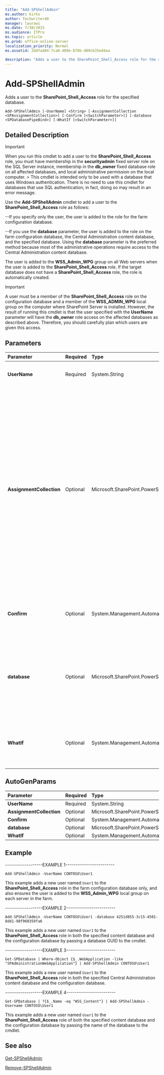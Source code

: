 ```yaml
---
title: "Add-SPShellAdmin"
ms.author: kirks
author: Techwriter40
manager: laurawi
ms.date: 7/30/2015
ms.audience: ITPro
ms.topic: article
ms.prod: office-online-server
localization_priority: Normal
ms.assetid: 2ddfad84-7ca8-409e-878b-d09cb35ed4aa

description: "Adds a user to the SharePoint_Shell_Access role for the specified database."
---
```


# Add-SPShellAdmin

Adds a user to the **SharePoint_Shell_Access** role for the specified database. 
  
```
Add-SPShellAdmin [-UserName] <String> [-AssignmentCollection <SPAssignmentCollection>] [-Confirm [<SwitchParameter>]] [-database <SPDatabasePipeBind>] [-WhatIf [<SwitchParameter>]]
```

## Detailed Description

> [!IMPORTANT]
> When you run this cmdlet to add a user to the **SharePoint_Shell_Access** role, you must have membership in the **securityadmin** fixed server role on the SQL Server instance, membership in the **db_owner** fixed database role on all affected databases, and local administrative permission on the local computer. > This cmdlet is intended only to be used with a database that uses Windows authentication. There is no need to use this cmdlet for databases that use SQL authentication; in fact, doing so may result in an error message. 
  
Use the **Add-SPShellAdmin** cmdlet to add a user to the **SharePoint_Shell_Access** role as follows: 
  
--If you specify only the user, the user is added to the role for the farm configuration database. 
  
--If you use the **database** parameter, the user is added to the role on the farm configuration database, the Central Administration content database, and the specified database. Using the **database** parameter is the preferred method because most of the administrative operations require access to the Central Administration content database. 
  
The user is added to the **WSS_Admin_WPG** group on all Web servers when the user is added to the **SharePoint_Shell_Access** role. If the target database does not have a **SharePoint_Shell_Access** role, the role is automatically created. 
  
> [!IMPORTANT]
> A user must be a member of the **SharePoint_Shell_Access** role on the configuration database and a member of the **WSS_ADMIN_WPG** local group on the computer where SharePoint Server is installed. However, the result of running this cmdlet is that the user specified with the **UserName** parameter will have the **db_owner** role access on the affected databases as described above. Therefore, you should carefully plan which users are given this access. 
  
## Parameters

|**Parameter**|**Required**|**Type**|**Description**|
|:-----|:-----|:-----|:-----|
|**UserName** <br/> |Required  <br/> |System.String  <br/> |Specifies the name of the user to add to the **SharePoint_Shell_Access** role in the target database.  <br/> |
|**AssignmentCollection** <br/> |Optional  <br/> |Microsoft.SharePoint.PowerShell.SPAssignmentCollection  <br/> |Manages objects for the purpose of proper disposal. Use of objects, such as **SPWeb** or **SPSite**, can use large amounts of memory and use of these objects in Windows PowerShell scripts requires proper memory management. Using the **SPAssignment** object, you can assign objects to a variable and dispose of the objects after they are needed to free up memory. When **SPWeb**, **SPSite**, or **SPSiteAdministration** objects are used, the objects are automatically disposed of if an assignment collection or the **Global** parameter is not used.  <br/> > [!NOTE]> When the **Global** parameter is used, all objects are contained in the global store. If objects are not immediately used, or disposed of by using the **Stop-SPAssignment** command, an out-of-memory scenario can occur.           |
|**Confirm** <br/> |Optional  <br/> |System.Management.Automation.SwitchParameter  <br/> |Prompts you for confirmation before executing the command. For more information, type the following command: **get-help about_commonparameters** <br/> |
|**database** <br/> |Optional  <br/> |Microsoft.SharePoint.PowerShell.SPDatabasePipeBind  <br/> |Specifies the GUID of the database or the Database object that includes the **SharePoint_Shell_Access** role to which you want to add the user. If the **database** parameter is not specified, the configuration database is used. The farm configuration database is always included, even if you specify another database.  <br/> |
|**WhatIf** <br/> |Optional  <br/> |System.Management.Automation.SwitchParameter  <br/> |Displays a message that describes the effect of the command instead of executing the command. For more information, type the following command: **get-help about_commonparameters** <br/> |
   
## AutoGenParams

|**Parameter**|**Required**|**Type**|**Description**|
|:-----|:-----|:-----|:-----|
|**UserName** <br/> |Required  <br/> |System.String  <br/> ||
|**AssignmentCollection** <br/> |Optional  <br/> |Microsoft.SharePoint.PowerShell.SPAssignmentCollection  <br/> ||
|**Confirm** <br/> |Optional  <br/> |System.Management.Automation.SwitchParameter  <br/> ||
|**database** <br/> |Optional  <br/> |Microsoft.SharePoint.PowerShell.SPDatabasePipeBind  <br/> ||
|**WhatIf** <br/> |Optional  <br/> |System.Management.Automation.SwitchParameter  <br/> ||
   
## Example

-------------------EXAMPLE 1-------------------------
  
```
Add-SPShellAdmin -UserName CONTOSO\User1
```

This example adds a new user named  `User1` to the **SharePoint_Shell_Access** role in the farm configuration database only, and also ensures the user is added to the **WSS_Admin_WPG** local group on each server in the farm. 
  
-------------------EXAMPLE 2-------------------------
  
```
Add-SPShellAdmin -UserName CONTOSO\User1 -database 4251d855-3c15-4501-8dd1-98f960359fa6
```

This example adds a new user named  `User1` to the **SharePoint_Shell_Access** role in both the specified content database and the configuration database by passing a database GUID to the cmdlet. 
  
-------------------EXAMPLE 3-------------------------
  
```
Get-SPDatabase | Where-Object {$_.WebApplication -like "SPAdministrationWebApplication"} | Add-SPShellAdmin CONTOSO\User1
```

This example adds a new user named  `User1` to the **SharePoint_Shell_Access** role in both the specified Central Administration content database and the configuration database. 
  
-------------------EXAMPLE 4-------------------------
  
```
Get-SPDatabase | ?{$_.Name -eq "WSS_Content"} | Add-SPShellAdmin -Username CONTOSO\User1
```

This example adds a new user named  `User1` to the **SharePoint_Shell_Access** role of both the specified content database and the configuration database by passing the name of the database to the cmdlet. 
  
## See also

#### 

[Get-SPShellAdmin](get-spshelladmin.md)
  
[Remove-SPShellAdmin](remove-spshelladmin.md)

